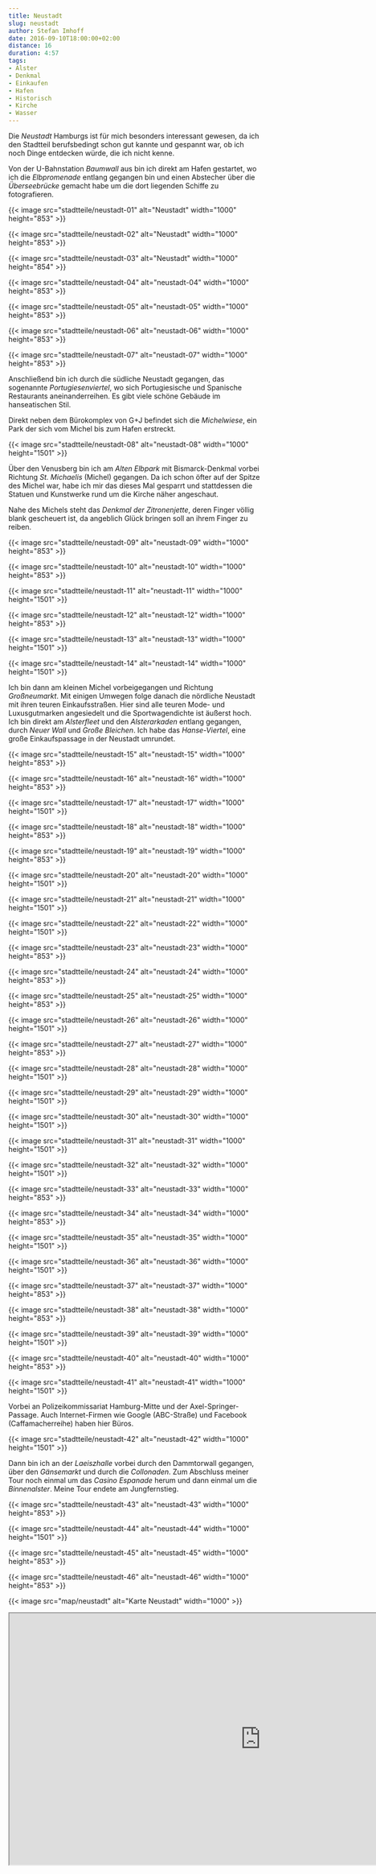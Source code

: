 ```yaml
---
title: Neustadt
slug: neustadt
author: Stefan Imhoff
date: 2016-09-10T18:00:00+02:00
distance: 16
duration: 4:57
tags:
- Alster
- Denkmal
- Einkaufen
- Hafen
- Historisch
- Kirche
- Wasser
---
```


Die *Neustadt* Hamburgs ist für mich besonders interessant gewesen, da ich den Stadtteil berufsbedingt schon gut kannte und gespannt war, ob ich noch Dinge entdecken würde, die ich nicht kenne.

Von der U-Bahnstation *Baumwall* aus bin ich direkt am Hafen gestartet, wo ich die *Elbpromenade* entlang gegangen bin und einen Abstecher über die *Überseebrücke* gemacht habe um die dort liegenden Schiffe zu fotografieren.

{{< image src="stadtteile/neustadt-01" alt="Neustadt" width="1000" height="853" >}}

{{< image src="stadtteile/neustadt-02" alt="Neustadt" width="1000" height="853" >}}

{{< image src="stadtteile/neustadt-03" alt="Neustadt" width="1000" height="854" >}}

{{< image src="stadtteile/neustadt-04" alt="neustadt-04" width="1000" height="853" >}}

{{< image src="stadtteile/neustadt-05" alt="neustadt-05" width="1000" height="853" >}}

{{< image src="stadtteile/neustadt-06" alt="neustadt-06" width="1000" height="853" >}}

{{< image src="stadtteile/neustadt-07" alt="neustadt-07" width="1000" height="853" >}}

Anschließend bin ich durch die südliche Neustadt gegangen, das sogenannte *Portugiesenviertel*, wo sich Portugiesische und Spanische Restaurants aneinanderreihen. Es gibt viele schöne Gebäude im hanseatischen Stil.

Direkt neben dem Bürokomplex von G+J befindet sich die *Michelwiese*, ein Park der sich vom Michel bis zum Hafen erstreckt.

{{< image src="stadtteile/neustadt-08" alt="neustadt-08" width="1000" height="1501" >}}

Über den Venusberg bin ich am *Alten Elbpark* mit Bismarck-Denkmal vorbei Richtung *St. Michaelis* (Michel) gegangen. Da ich schon öfter auf der Spitze des Michel war, habe ich mir das dieses Mal gesparrt und stattdessen die Statuen und Kunstwerke rund um die Kirche näher angeschaut.

Nahe des Michels steht das *Denkmal der Zitronenjette*, deren Finger völlig blank gescheuert ist, da angeblich Glück bringen soll an ihrem Finger zu reiben.

{{< image src="stadtteile/neustadt-09" alt="neustadt-09" width="1000" height="853" >}}

{{< image src="stadtteile/neustadt-10" alt="neustadt-10" width="1000" height="853" >}}

{{< image src="stadtteile/neustadt-11" alt="neustadt-11" width="1000" height="1501" >}}

{{< image src="stadtteile/neustadt-12" alt="neustadt-12" width="1000" height="853" >}}

{{< image src="stadtteile/neustadt-13" alt="neustadt-13" width="1000" height="1501" >}}

{{< image src="stadtteile/neustadt-14" alt="neustadt-14" width="1000" height="1501" >}}

Ich bin dann am kleinen Michel vorbeigegangen und Richtung *Großneumarkt*. Mit einigen Umwegen folge danach die nördliche Neustadt mit ihren teuren Einkaufsstraßen. Hier sind alle teuren Mode- und Luxusgutmarken angesiedelt und die Sportwagendichte ist äußerst hoch. Ich bin direkt am *Alsterfleet* und den *Alsterarkaden* entlang gegangen, durch *Neuer Wall* und *Große Bleichen*. Ich habe das *Hanse-Viertel*, eine große Einkaufspassage in der Neustadt umrundet.

{{< image src="stadtteile/neustadt-15" alt="neustadt-15" width="1000" height="853" >}}

{{< image src="stadtteile/neustadt-16" alt="neustadt-16" width="1000" height="853" >}}

{{< image src="stadtteile/neustadt-17" alt="neustadt-17" width="1000" height="1501" >}}

{{< image src="stadtteile/neustadt-18" alt="neustadt-18" width="1000" height="853" >}}

{{< image src="stadtteile/neustadt-19" alt="neustadt-19" width="1000" height="853" >}}

{{< image src="stadtteile/neustadt-20" alt="neustadt-20" width="1000" height="1501" >}}

{{< image src="stadtteile/neustadt-21" alt="neustadt-21" width="1000" height="1501" >}}

{{< image src="stadtteile/neustadt-22" alt="neustadt-22" width="1000" height="1501" >}}

{{< image src="stadtteile/neustadt-23" alt="neustadt-23" width="1000" height="853" >}}

{{< image src="stadtteile/neustadt-24" alt="neustadt-24" width="1000" height="853" >}}

{{< image src="stadtteile/neustadt-25" alt="neustadt-25" width="1000" height="853" >}}

{{< image src="stadtteile/neustadt-26" alt="neustadt-26" width="1000" height="1501" >}}

{{< image src="stadtteile/neustadt-27" alt="neustadt-27" width="1000" height="853" >}}

{{< image src="stadtteile/neustadt-28" alt="neustadt-28" width="1000" height="1501" >}}

{{< image src="stadtteile/neustadt-29" alt="neustadt-29" width="1000" height="1501" >}}

{{< image src="stadtteile/neustadt-30" alt="neustadt-30" width="1000" height="1501" >}}

{{< image src="stadtteile/neustadt-31" alt="neustadt-31" width="1000" height="1501" >}}

{{< image src="stadtteile/neustadt-32" alt="neustadt-32" width="1000" height="1501" >}}

{{< image src="stadtteile/neustadt-33" alt="neustadt-33" width="1000" height="853" >}}

{{< image src="stadtteile/neustadt-34" alt="neustadt-34" width="1000" height="853" >}}

{{< image src="stadtteile/neustadt-35" alt="neustadt-35" width="1000" height="1501" >}}

{{< image src="stadtteile/neustadt-36" alt="neustadt-36" width="1000" height="1501" >}}

{{< image src="stadtteile/neustadt-37" alt="neustadt-37" width="1000" height="853" >}}

{{< image src="stadtteile/neustadt-38" alt="neustadt-38" width="1000" height="853" >}}

{{< image src="stadtteile/neustadt-39" alt="neustadt-39" width="1000" height="1501" >}}

{{< image src="stadtteile/neustadt-40" alt="neustadt-40" width="1000" height="853" >}}

{{< image src="stadtteile/neustadt-41" alt="neustadt-41" width="1000" height="1501" >}}

Vorbei an Polizeikommissariat Hamburg-Mitte und der Axel-Springer-Passage. Auch Internet-Firmen wie Google (ABC-Straße) und Facebook (Caffamacherreihe) haben hier Büros.

{{< image src="stadtteile/neustadt-42" alt="neustadt-42" width="1000" height="1501" >}}

Dann bin ich an der *Laeiszhalle* vorbei durch den Dammtorwall gegangen, über den *Gänsemarkt* und durch die *Collonaden*. Zum Abschluss meiner Tour noch einmal um das *Casino Espanade* herum und dann einmal um die *Binnenalster*. Meine Tour endete am Jungfernstieg.

{{< image src="stadtteile/neustadt-43" alt="neustadt-43" width="1000" height="853" >}}

{{< image src="stadtteile/neustadt-44" alt="neustadt-44" width="1000" height="1501" >}}

{{< image src="stadtteile/neustadt-45" alt="neustadt-45" width="1000" height="853" >}}

{{< image src="stadtteile/neustadt-46" alt="neustadt-46" width="1000" height="853" >}}

{{< image src="map/neustadt" alt="Karte Neustadt" width="1000" >}}

<iframe class="map" src="https://www.google.com/maps/d/u/0/embed?mid=1SFmPYmjakPn5W_7rWfEl1qM7YlY" width="1000" height="500"></iframe>
